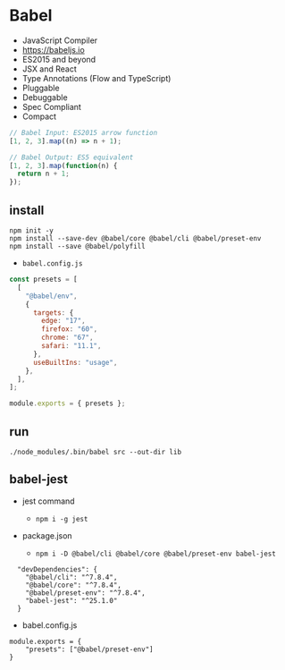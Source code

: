# Babel
* JavaScript Compiler
* https://babeljs.io
* ES2015 and beyond
* JSX and React
* Type Annotations (Flow and TypeScript)
* Pluggable
* Debuggable
* Spec Compliant
* Compact

```js
// Babel Input: ES2015 arrow function
[1, 2, 3].map((n) => n + 1);

// Babel Output: ES5 equivalent
[1, 2, 3].map(function(n) {
  return n + 1;
});
```

## install

```
npm init -y
npm install --save-dev @babel/core @babel/cli @babel/preset-env
npm install --save @babel/polyfill
```

* `babel.config.js`

```js
const presets = [
  [
    "@babel/env",
    {
      targets: {
        edge: "17",
        firefox: "60",
        chrome: "67",
        safari: "11.1",
      },
      useBuiltIns: "usage",
    },
  ],
];

module.exports = { presets };
```

## run

```
./node_modules/.bin/babel src --out-dir lib
```

## babel-jest

* jest command
  * `npm i -g jest`

* package.json
  * `npm i -D @babel/cli @babel/core @babel/preset-env babel-jest`

```
  "devDependencies": {
    "@babel/cli": "^7.8.4",
    "@babel/core": "^7.8.4",
    "@babel/preset-env": "^7.8.4",
    "babel-jest": "^25.1.0"
  }
```

* babel.config.js

```
module.exports = {
    "presets": ["@babel/preset-env"]
}
```

